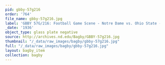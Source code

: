 ```yaml
---
pid: gbby-57g216
order: '764'
file_name: gbby-57g216.jpg
label: 'GBBY 57G/216: Football Game Scene - Notre Dame vs. Ohio State - 1936'
_date: '1936'
object_type: glass plate negative
source: http://archives.nd.edu/Bagby/GBBY-57g216.jpg
thumbnail: "/_data/raw_images/bagby/gbby-57g216.jpg"
full: "/_data/raw_images/bagby/gbby-57g216.jpg"
layout: bagby_item
collection: bagby
---
```

